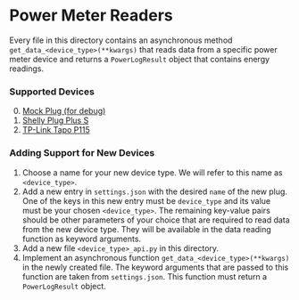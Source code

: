 # Power Meter Readers

Every file in this directory contains an asynchronous method `get_data_<device_type>(**kwargs)` that reads data from a
specific power meter device and returns a `PowerLogResult` object that contains energy readings.

### Supported Devices

0. [Mock Plug (for debug)](mock_api.py)
1. [Shelly Plug Plus S](shelly_api.py)
2. [TP-Link Tapo P115](tapo_api.py)

### Adding Support for New Devices

1. Choose a name for your new device type. We will refer to this name as `<device_type>`.
2. Add a new entry in `settings.json` with the desired `name` of the new plug. One of the keys in this new entry must
   be `device_type` and its value must be your chosen `<device_type>`. The remaining key-value pairs should be other
   parameters of your choice that are required to read data from the new device type. They will be available in the data
   reading function as keyword arguments.
3. Add a new file `<device_type>_api.py` in this directory.
4. Implement an asynchronous function `get_data_<device_type>(**kwargs)` in the newly created file. The keyword
   arguments that are passed to this function are taken from `settings.json`. This function must return
   a `PowerLogResult` object.

